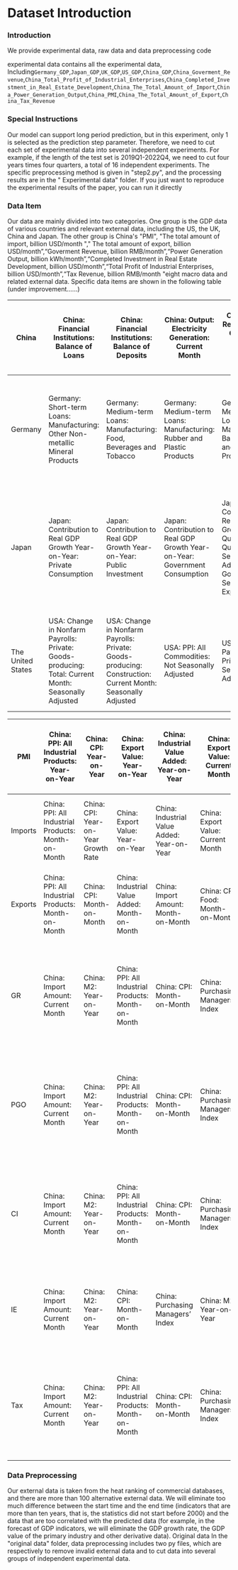 # Dataset Introduction

### Introduction

We provide experimental data, raw data and data preprocessing code

experimental data contains all the experimental data, Including`Germany_GDP`,`Japan_GDP`,`UK_GDP`,`US_GDP`,`China_GDP`,`China_Goverment_Revenue`,`China_Total_Profit_of_Industrial_Enterprises`,`China_Completed_Investment_in_Real_Estate_Development`,`China_The_Total_Amount_of_Import`,`China_Power_Generation_Output`,`China_PMI`,`China_The_Total_Amount_of_Export`,`China_Tax_Revenue`

### Special Instructions

Our model can support long period prediction, but in this experiment, only 1 is selected as the prediction step
parameter. Therefore, we need to cut each set of experimental data into several independent experiments. For example, if
the length of the test set is 2019Q1-2022Q4, we need to cut four years times four quarters, a total of 16 independent
experiments. The specific preprocessing method is given in "step2.py", and the processing results are in the "
Experimental data" folder. If you just want to reproduce the experimental results of the paper, you can run it directly

### Data Item

Our data are mainly divided into two categories. One group is the GDP data of various countries and relevant external
data, including the US, the UK, China and Japan. The other group is China's "PMI", "The total amount of import, billion
USD/month "," The total amount of export, billion USD/month”,“Goverment Revenue, billion RMB/month”,“Power Generation
Output, billion kWh/month”,“Completed Investment in Real Estate Development, billion USD/month”,“Total Profit of
Industrial Enterprises, billion USD/month”,“Tax Revenue, billion RMB/month "eight macro data and related external data.
Specific data items are shown in the following table (under improvement......)


| China             | China:  Financial Institutions:  Balance of Loans                                                           | China:  Financial Institutions:  Balance of Deposits                                                               | China:  Output:  Electricity Generation:  Current Month                       | China:  Total Retail Sales of Consumer Goods:  Current Month                                                      | China:  Fixed Asset Investment:  Cumulative Value                                                                           | China:  Floor Space of Buildings Completed:  Year-on-Year                            | China:  Financial Institutions:  Balance of Loans:  Year-on-Year                                         | China:  Floor Space of Buildings Started:  Year-on-Year                                                                         | China:  Industrial Value Added:  Month-on-Month                                               | China:  Consumer Confidence Index (Monthly)                   | China:  Floor Space of Buildings Under Construction:  Year-on-Year                                                             | China:  Fixed Asset Investment:  Year-on-Year                                                      | China:  Commercial Housing Sales Area:  Year-on-Year                                                                | China: Commercial Housing Sales Area: Residential Buildings: Year-on-Year                                                                 | China: Fiscal Revenue: Cumulative Value                           | China:  Financial Institutions:  Savings Deposits Balance                                 | China:  Fiscal Balance:  Current Month                                | China:  Output:  Household Refrigerators:  Current Month                      | China:  Average Exchange Rate:  US Dollar to RMB                  | China:  Output:  Automobiles:  Current Month                                                                                                   | China:  Output:  Electricity Generation:  Year-on-Year                                                     | China:  Output:  Metal Cutting Machine Tools:  Current Month              | China:  Output:  Air Conditioners:  Current Month                       | China:  CPI:  Month-on-Month                                                                                                    | China:  Tax Revenue:  Current Month                                                      | China:  Fiscal Revenue:  Current Month                   | China:  Fiscal Expenditure:  Cumulative Value                                                         | China:  Fiscal Expenditure:  Current Month                      | China:  Output:  Crude Steel:  Current Month                                            | China:  Tax Revenue:  Month-on-Month                                                     |
|-------------------|-------------------------------------------------------------------------------------------------------------|--------------------------------------------------------------------------------------------------------------------|-------------------------------------------------------------------------------|-------------------------------------------------------------------------------------------------------------------|-----------------------------------------------------------------------------------------------------------------------------|--------------------------------------------------------------------------------------|----------------------------------------------------------------------------------------------------------|---------------------------------------------------------------------------------------------------------------------------------|-----------------------------------------------------------------------------------------------|---------------------------------------------------------------|--------------------------------------------------------------------------------------------------------------------------------|----------------------------------------------------------------------------------------------------|---------------------------------------------------------------------------------------------------------------------|-------------------------------------------------------------------------------------------------------------------------------------------|-------------------------------------------------------------------|-------------------------------------------------------------------------------------------|-----------------------------------------------------------------------|-------------------------------------------------------------------------------|-------------------------------------------------------------------|------------------------------------------------------------------------------------------------------------------------------------------------|------------------------------------------------------------------------------------------------------------|---------------------------------------------------------------------------|-------------------------------------------------------------------------|---------------------------------------------------------------------------------------------------------------------------------|------------------------------------------------------------------------------------------|----------------------------------------------------------|-------------------------------------------------------------------------------------------------------|-----------------------------------------------------------------|-----------------------------------------------------------------------------------------|------------------------------------------------------------------------------------------|
| Germany           | Germany:  Short-term Loans:  Manufacturing:  Other Non-metallic Mineral Products                            | Germany:  Medium-term Loans:  Manufacturing:  Food, Beverages and Tobacco                                          | Germany:  Medium-term Loans:  Manufacturing:  Rubber and Plastic Products     | Germany:  Medium-term Loans:  Manufacturing:  Basic Metals and Metal Products                                     | Germany:  Short-term Loans:  Services:  Other Services                                                                      | Germany:  Short-term Loans:  Agriculture                                             | Germany:  Short-term Loans:  Manufacturing:  Textiles and Textile Products, Leather and Leather Products | Germany:  Loans:  Manufacturing:  Wood, Pulp and Paper Products, Printing and Publishing, Furniture Manufacturing and Recycling | Germany:  Short-term Loans:  Manufacturing:  Chemicals, Coking, Oil Refining and Nuclear Fuel | Germany:  Loans:  Manufacturing:  Food, Beverages and Tobacco | Germany:  Medium-term Loans:  Services:  Holding Companies                                                                     | Germany:  Medium-term Loans:  Services:  Computer and Related Activities, Research and Development | Germany:  Medium-term Loans:  Financial Institutions and Insurance Companies (Excluding Micro-lending Institutions) | Germany:  Long-term Loans:  Transport, Storage and Communication                                                                          | Germany:  Long-term Loans:  Services:  Accommodation and Catering | Germany:  Loans:  Services:  Accommodation and Catering                                   | Germany:  Short-term Loans:  Transport , Storage and Communication    | Germany:  Short-term Loans:  Manufacturing:  Electrical and Optical Equipment | Germany:  Medium-term Loans:  Services:  Movable Property Leasing | Germany:  Medium-term Loans:  Manufacturing:  Wood , Pulp and Paper Products , Printing and Publishing , Furniture Manufacturing and Recycling | Germany:  Medium-term Loans:  Manufacturing:  Textiles and Textile Products , Leather and Leather Products | Germany:  Medium-term Loans:  Electricity , Gas and Water Supply , Mining | Germany:  Medium-term Loans:  Construction                              | Germany:  Manufacturing Capacity Utilization                                                                                    | Germany:  Short-term Loans:  Wholesale , Retail Trade and Repair                         | Germany:  Loans:  Services:  Other Services              | Germany:  Loans:  Construction                                                                        | Germany:  Long-term Loans:  Wholesale , Retail Trade and Repair | Germany:  Loans:  Services:  Computer and Related Activities , Research and Development | Germany:  Loans:  Services:  Real Estate Enterprises                                     |
| Japan             | Japan:  Contribution to Real GDP Growth Year-on-Year:  Private Consumption                                  | Japan:  Contribution to Real GDP Growth Year-on-Year:  Public Investment                                           | Japan:  Contribution to Real GDP Growth Year-on-Year:  Government Consumption | Japan:  Contribution to Real GDP Growth Quarter-on-Quarter Seasonally Adjusted:  Goods and Services:  Net Exports | Japan:  Contribution to Real GDP Growth Year-on-Year:  GDP                                                                  | Japan:  Contribution to Real GDP Growth Year-on-Year:  Domestic Demand               | Japan:  Contribution to Real GDP Growth Year-on-Year:  Goods and Services:  Net Exports                  | Japan:  Real Disposable Personal Income Index                                                                                   | Japan:  Consumer Price Index                                                                  | Japan:  OECD Real House Price Index Seasonally Adjusted       | Japan:  Domestic Banks:  Bank Accounts, Trust Accounts, Overseas Branch Accounts:  Housing Loans:  Household Loans:  New Loans | Japan:  Domestic Banks:  Bank Accounts:  Housing Loans:  Household Loans:  New Loans               | Japan:  Manufacturing Inventories:  Total                                                                           | Japan:  Domestic Banks:  Bank Accounts , Trust Accounts , Overseas Branch Accounts:  Housing Loans:  Household Loans:  Outstanding Amount | Japan:  Balance:  Current Account                                 | Japan:  Producer Price Index:  Year-on-Year                                               | Japan:  Unemployment Rate                                             | Japan:  Unemployment Rate:  Seasonally Adjusted                               | Japan:  Import Amount:  Year-on-Year                              | Japan:  Core CPI                                                                                                                               | Japan:  OECD Composite Leading Indicators                                                                  | Japan:  Money Supply:  Average Balance:  M2:  Year-on-Yea                 | Japan:  10-year Government Bond Yield                                   | Japan:  Industrial Production Index:  Mining and Manufacturing:  Year-on-Year                                                   | Japan:  Consumer Confidence Index                                                        | Japan:  Import Amount:  Current Month                    | Japan:  Export Amount:  Current Month                                                                 | Japan:  Commercial Sales:  Total                                | Japan:  Trade Balance:  Current Month                                                   | Japan:  Machinery Orders:  Metal Cutting Machine Tools                                   |
| The United States | USA:  Change in Nonfarm Payrolls:  Private:  Goods-producing:  Total:  Current Month:  Seasonally Adjusted  | USA:  Change in Nonfarm Payrolls:  Private:  Goods-producing:  Construction:  Current Month:  Seasonally Adjusted  | USA:  PPI:  All Commodities:  Not Seasonally Adjusted                         | USA:  Nonfarm Payrolls:  Private:  Total:  Seasonally Adjusted                                                    | USA:  Change in Nonfarm Payrolls:  Private:  Goods-producing:  Manufacturing:  Total:  Current Month:  Seasonally Adjusted  | USA:  Change in Nonfarm Payrolls:  Government:  Current Month:  Seasonally Adjusted  | USA:  CPI:  Transportation:  Seasonally Adjusted:  Month-on-Month                                        | USA:  CPI:  Transportation:  Month-on-Month                                                                                     | USA:  CPI:  Medical Care:  Seasonally Adjusted:  Month-on-Month                               | USA:  CPI:  Medical Care:  Month-on-Month                     | USA:  CPI:  Food:  Seasonally Adjusted:  Month-on-Month                                                                        | USA:  CPI:  Apparel:  Seasonally Adjusted:  Month-on-Month                                         | USA:  Nonfarm Payrolls:  Total:  Seasonally Adjusted                                                                | USA:  Consumer Credit Outstanding:  Total:  Seasonally Adjusted                                                                           | USA:  CPI:  Apparel:  Month-on-Month                              | USA:  Nonfarm Payrolls:  Private:  Goods-producing:  Manufacturing:  Seasonally Adjusted  | USA:  PPI:  All Commodities:  Year-on-Year:  Not Seasonally Adjusted  | USA:  CPI:  Food:  Year-on-Year                                               | USA:  CPI:  Year-on-Year                                          | USA:  CPI:  Month-on-Month                                                                                                                     | USA:  CPI:  Seasonally Adjusted:  Month-on-Month                                                           | USA:  CPI:  Food:  Month-on-Month                                         | USA:  Industrial Production Index:  Year-on-Year:  Seasonally Adjusted  | USA:  Change in Nonfarm Payrolls:  Private:  Service-providing:  Leisure and Hospitality:  Current Month:  Seasonally Adjusted  | USA:  Average Weekly Hours of Production Workers in Manufacturing:  Seasonally Adjusted  | USA:  Industrial Production Index:  Seasonally Adjusted  | USA:  Change in Nonfarm Payrolls:  Private:  Service-providing:  Current Month:  Seasonally Adjusted  | USA:  Consumer Price Index                                      | USA:  Change in Nonfarm Payrolls:  Total:  Seasonally Adjusted                          | USA:  Nonfarm Payrolls:  Private:  Goods-producing:  Construction:  Seasonally Adjusted  |


|  PMI       | China: PPI: All Industrial Products: Year-on-Year      | China: CPI: Year-on-Year             | China: Export Value: Year-on-Year                       | China: Industrial Value Added: Year-on-Year  | China: Export Value: Current Month  | China: Import Value: Year-on-Year              | China: CPI: Food: Year-on-Year                  | China: CPI: Month-on-Month                                          | China: Trade Balance Value: Current Month        | China:  Import Value:  Current Month                                 | China:  Consumer Confidence Index (Monthly)          | China:  Financial Institutions:  Medium and Long-term Loan Balance | China:  Export Value:  United States:  Current Month             | China:  Export Value:  Cumulative Value                              | China: PPI:  Means of Production:  Year-on-Year                       | China:  Sales Volume:  Automobiles:  Current Month           | China:  Import and Export Value:  Year-on-Year   | China: PPI:  Means of Subsistence:  Year-on-Year | China:  Average Exchange Rate:  US Dollar to RMB                | hina:  Import and Export Amount:  Current Month                            | China: CPI: Housing: Year-on-Year                                 | China:  Export Amount:  Japan:  Current Month                    | China: PPIRM: Year-on-Year                                                 | China:  Trade Balance Value:  Cumulative Value                                                                        | China: CPI: Clothing: Year-on-Year                                                      | China: CPI: Transportation and Communication: Year-on-Year               | China: PPI: Means of Production: Raw Material Industry: Year-on-Year                                                   | China: CPI: Education, Culture and Entertainment: Year-on-Year                           | China: CPI: Medical Care: Year-on-Year                  | China: CPI: Livelihood Goods and Services:  Year-on-Year                   |
|-------------------|-------------------------------------------------------------------------------------------------------------|--------------------------------------------------------------------------------------------------------------------|-------------------------------------------------------------------------------|-------------------------------------------------------------------------------------------------------------------|-----------------------------------------------------------------------------------------------------------------------------|--------------------------------------------------------------------------------------|----------------------------------------------------------------------------------------------------------|---------------------------------------------------------------------------------------------------------------------------------|-----------------------------------------------------------------------------------------------|---------------------------------------------------------------|--------------------------------------------------------------------------------------------------------------------------------|----------------------------------------------------------------------------------------------------|---------------------------------------------------------------------------------------------------------------------|-------------------------------------------------------------------------------------------------------------------------------------------|-------------------------------------------------------------------|-------------------------------------------------------------------------------------------|-----------------------------------------------------------------------|-------------------------------------------------------------------------------|-------------------------------------------------------------------|------------------------------------------------------------------------------------------------------------------------------------------------|------------------------------------------------------------------------------------------------------------|---------------------------------------------------------------------------|-------------------------------------------------------------------------|---------------------------------------------------------------------------------------------------------------------------------|------------------------------------------------------------------------------------------|----------------------------------------------------------|-------------------------------------------------------------------------------------------------------|-----------------------------------------------------------------|-----------------------------------------------------------------------------------------|------------------------------------------------------------------------------------------|
|  Imports   | China: PPI: All Industrial Products: Month-on-Month    | China: CPI: Year-on-Year Growth Rate | China: Export Value: Year-on-Year                       | China: Industrial Value Added: Year-on-Year  | China: Export Value: Current Month  | China: CPI: Food: Year-on-Year                 | China: CPI: Month-on-Month                      | China: Trade Balance Value: Current Month                           | China: Consumer Confidence Index (Monthly)       | China:  Financial Institutions:  Medium and Long-term Loan Balance   | China:  Export Value:  United States:  Current Month | China:  Export Value:  Cumulative Value                            | China: PPI:  Means of Production:  Year-on-Year Growth Rate      | China:  Sales Volume:  Automobiles:  Current Month                   | China:  Import and Export Value:  Year-on-Year Growth Rate            | China: PPI:  Means of Subsistence:  Year-on-Year Growth Rate | China:  Average Exchange Rate:  US Dollar to RMB | China:  Import and Export Amount:  Current Month | China:  CPI:  Housing:  Month-on-Month                          | China:  Export Amount:  Japan:  Current Month                              | China: PPIRM: Year-on-Year                                        | China: Trade Balance Value: Cumulative Value                     | China: CPI: Clothing: Year-on-Year Growth Rate                             | China:  CPI:  Transportation and Communication:  Year-on-Year                                                         | China: PPI: Means of Production: Raw Material Industry: Year-on-Year                    | China: CPI: Education, Culture and Entertainment: Year-on-Year           | China: CPI: Medical Care: Year-on-Year                                                                                 | China: CPI: Livelihood Goods and Services: Year-on-Year                                  | China Trade Balance Year-on-Year                        | China Export Value United States Cumulative Year-on-Year                   |
|  Exports   | China:  PPI:  All Industrial Products:  Month-on-Month | China:  CPI:  Month-on-Month         | China:  Industrial Value Added:  Month-on-Month         | China:  Import Amount:  Month-on-Month       | China:  CPI:  Food:  Month-on-Month | China:  CPI:  Month-on-Month                   | China:  Trade Balance:  Current Month           | China:  Import Amount:  Current Month                               | China:  Consumer Confidence Index (Monthly)      | China:  Financial Institutions:  Medium and Long-term Loan Balance   | China:  PPI:  Means of Production:  Month-on-Month   | China:  Sales:  Automobiles:  Current Month                        | China:  PPI:  Means of Subsistence:  Month-on-Month              | China:  Average Exchange Rate:  US Dollar to RMB                     | China:  CPI:  Housing:  Month-on-Month                                | China:  PPIRM:  Month-on-Month                               | China:  Trade Balance:  Cumulative Value         | China:  CPI:  Apparel:  Month-on-Month           | China:  CPI:  Transportation and Communication:  Month-on-Month | China:  PPI:  Means of Production:  Raw Material Industry:  Month-on-Month | China:  CPI:  Education , Culture and Recreation:  Month-on-Month | China:  CPI:  Medical Care:  Month-on-Month                      | China:  CPI:  Household Goods and Services:  Month-on-Month                | China:  Trade Balance:  Month-on-Month                                                                                | China:  RMB:  Real Effective Exchange Rate Index                                        | China:  PPI:  Means of Production:  Processing Industry:  Month-on-Month | China:  Deposit Interest Rate (1-year Term Deposit) (Monthly)                                                          | China:  Import Amount:  Cumulative Value                                                 | China:  PPI:  Means of Production:  Mining Industry     | China:  CPI:  Food, Tobacco and Liquor:  Fresh Vegetables:  Month-on-Month |
|  GR        | China:  Import Amount:  Current Month                  | China:  M2:  Year-on-Year            | China:  PPI:  All Industrial Products:  Month-on-Month  | China:  CPI:  Month-on-Month                 | China:  Purchasing Managers’ Index  | China:  M1:  Year-on-Year                      | China:  Total Social Financing:  Current Month  | China:  Export Amount:  Month-on-Month                              | China:  Industrial Value Added:  Month-on-Month  | China:  Financial Institutions:  New Renminbi Loans:  Current Month  | China:  Export Amount:  Current Month                | China:  M2                                                         | China:  PMI:  New Orders                                         | China:  CPI:  Excluding Food and Energy (Core CPI):  Month-on-Month  | China:  Total Social Financing:  New Renminbi Loans:  Current Month   | China:  PMI:  New Export Orders                              | China:  Industrial Value Added:  Year-on-Year    | China:  PMI:  Finished Goods Inventory           | China:  Export Amount:  Year-on-Year                            | China:  PMI:  Production                                                   | China:  Import Amount:  Month-on-Month                            | China:  Urban Surveyed Unemployment Rate                         | China:  Total Social Financing:  Corporate Bond Financing:  Current Month  | China:  Total Social Financing:  Government Bonds:  Current Month                                                     | China:  Total Social Financing:  New Trust Loans:  Current Month                        | China:  Total Social Financing:  New Entrusted Loans:  Current Month     | China:  Financial Institutions:  New Renminbi Loans:  Enterprises (Businesses) Units:  Bill Financing:  Current Month  | China:  Total Social Financing:  New Undiscounted Bank Acceptance Bills:  Current Month  | China:  PPI:  All Industrial Products:  Month-on-Month  | China:  Surveyed Unemployment Rate of Population Aged 16-24                |
|  PGO       | China:  Import Amount:  Current Month                  | China:  M2:  Year-on-Year            | China:  PPI:  All Industrial Products:  Month-on-Month  | China:  CPI:  Month-on-Month                 | China:  Purchasing Managers’ Index  | China:  M1:  Year-on-Year                      | China:  Total Social Financing:  Current Month  | China:  Export Amount:  Month-on-Month                              | China:  Industrial Value Added:  Month-on-Month  | China:  Financial Institutions:  New Renminbi Loans:  Current Month  | China:  Export Amount:  Current Month                | China:  M2                                                         | China:  PMI:  New Orders                                         | China:  CPI:  Excluding Food and Energy (Core CPI):  Month-on-Month  |  China:  Total Social Financing:  New Renminbi Loans:  Current Month  | China:  PMI:  New Export Orders                              | China:  Industrial Value Added:  Year-on-Year    | China:  PMI:  Finished Goods Inventory           | China:  Export Amount:  Year-on-Year                            | China:  PMI:  Production                                                   | China:  Import Amount:  Month-on-Month                            | China:  Urban Surveyed Unemployment Rate                         | China:  Total Social Financing:  Corporate Bond Financing:  Current Month  | China:  Total Social Financing:  Government Bonds:  Current Month                                                     | China:  Total Social Financing:  New Trust Loans:  Current Month                        | China:  Total Social Financing:  New Entrusted Loans:  Current Month     | China:  Financial Institutions:  New Renminbi Loans:  Enterprises (Businesses) Units:  Bill Financing:  Current Month  | China:  Total Social Financing:  New Undiscounted Bank Acceptance Bills:  Current Month  | China:  PPI:  All Industrial Products:  Month-on-Month  | China:  Surveyed Unemployment Rate of Population Aged 16-24                |
|  CI        | China:  Import Amount:  Current Month                  | China:  M2:  Year-on-Year            | China:  PPI:  All Industrial Products:  Month-on-Month  | China:  CPI:  Month-on-Month                 | China:  Purchasing Managers’ Index  | China:  M1:  Year-on-Year                      | China:  Total Social Financing:  Current Month  | China:  Export Amount:  Month-on-Month                              | China:  Industrial Value Added:  Month-on-Month  | China:  Financial Institutions:  New Renminbi Loans:  Current Month  | China:  Export Amount:  Current Month                | China:  M2                                                         | China:  PMI:  New Orders                                         | China:  CPI:  Excluding Food and Energy (Core CPI):  Month-on-Month  |  China:  Total Social Financing:  New Renminbi Loans:  Current Month  | China:  PMI:  New Export Orders                              | China:  Industrial Value Added:  Year-on-Year    | China:  PMI:  Finished Goods Inventory           | China:  Export Amount:  Year-on-Year                            | China:  PMI:  Production                                                   | China:  Import Amount:  Month-on-Month                            | China:  Urban Surveyed Unemployment Rate                         | China:  Total Social Financing:  Corporate Bond Financing:  Current Month  | China:  Total Social Financing:  Government Bonds:  Current Month                                                     | China:  Total Social Financing:  New Trust Loans:  Current Month                        | China:  Total Social Financing:  New Entrusted Loans:  Current Month     | China:  Financial Institutions:  New Renminbi Loans:  Enterprises (Businesses) Units:  Bill Financing:  Current Month  | China:  Total Social Financing:  New Undiscounted Bank Acceptance Bills:  Current Month  | China:  PPI:  All Industrial Products:  Month-on-Month  | China:  Surveyed Unemployment Rate of Population Aged 16-24                |
|  IE        | China:  Import Amount:  Current Month                  | China:  M2:  Year-on-Year            | China:  CPI:  Month-on-Month                            | China:  Purchasing Managers’ Index           | China:  M1:  Year-on-Year           | China:  Total Social Financing:  Current Month | China:  Export Amount:  Month-on-Month          | China:  Financial Institutions:  New Renminbi Loans:  Current Month | China:  Export Amount:  Current Month            | China:  M2                                                           | China: PMI: New Orders                               | China: CPI: Excluding Food and Energy (Core CPI): Month-on-Month   | China: Total Social Financing: New Renminbi Loans: Current Month | China:  PMI:  New Export Orders                                      | China:  PMI:  Finished Goods Inventory                                | China:  Export Amount:  Year-on-Year                         | China:  PMI:  Production                         | China:  Import Amount:  Month-on-Month           | China:  Urban Surveyed Unemployment Rate                        | China:  Total Social Financing:  Corporate Bond Financing:  Current Month  | China:  Total Social Financing:  Government Bonds:  Current Month | China:  Total Social Financing:  New Trust Loans:  Current Month | China:  Total Social Financing:  New Entrusted Loans:  Current Month       | China:  Financial Institutions:  New Renminbi Loans:  Enterprises (Businesses) Units:  Bill Financing:  Current Month | China:  Total Social Financing:  New Undiscounted Bank Acceptance Bills:  Current Month | China:  Surveyed Unemployment Rate of Population Aged 16-24              | China:  CPI:  Food:  Month-on-Month                                                                                    | China:  Financial Institutions:  Loan Balance:  Year-on-Year                             | China:  CPI:  Non-food:  Month-on-Month                 | China:  CPI:  Month-on-Month                                               |
|  Tax       | China:  Import Amount:  Current Month                  | China:  M2:  Year-on-Year            | China:  PPI:  All Industrial Products:  Month-on-Month  | China:  CPI:  Month-on-Month                 | China:  Purchasing Managers’ Index  | China:  M1:  Year-on-Year                      | China:  Total Social Financing:  Current Month  | China:  Export Amount:  Month-on-Month                              | China:  Industrial Value Added:  Month-on-Month  | China:  Financial Institutions:  New Renminbi Loans:  Current Month  | China:  Export Amount:  Current Month                | China:  M2                                                         | China:  PMI:  New Orders                                         | China:  CPI:  Excluding Food and Energy (Core CPI):  Month-on-Month  |  China:  Total Social Financing:  New Renminbi Loans:  Current Month  | China:  PMI:  New Export Orders                              | China:  Industrial Value Added:  Year-on-Year    | China:  PMI:  Finished Goods Inventory           | China:  Export Amount:  Year-on-Year                            | China:  PMI:  Production                                                   | China:  Import Amount:  Month-on-Month                            | China:  Urban Surveyed Unemployment Rate                         | China:  Total Social Financing:  Corporate Bond Financing:  Current Month  | China:  Total Social Financing:  Government Bonds:  Current Month                                                     | China:  Total Social Financing:  New Trust Loans:  Current Month                        | China:  Total Social Financing:  New Entrusted Loans:  Current Month     | China:  Financial Institutions:  New Renminbi Loans:  Enterprises (Businesses) Units:  Bill Financing:  Current Month  | China:  Total Social Financing:  New Undiscounted Bank Acceptance Bills:  Current Month  | China:  PPI:  All Industrial Products:  Month-on-Month  | China:  Surveyed Unemployment Rate of Population Aged 16-24                |






### Data Preprocessing

Our external data is taken from the heat ranking of commercial databases, and there are more than 100 alternative
external data. We will eliminate too much difference between the start time and the end time (indicators that are more
than ten years, that is, the statistics did not start before 2000) and the data that are too correlated with the
predicted data (for example, in the forecast of GDP indicators, we will eliminate the GDP growth rate, the GDP value of
the primary industry and other derivative data). Original data In the "original data" folder, data preprocessing
includes two py files, which are respectively to remove invalid external data and to cut data into several groups of
independent experimental data.